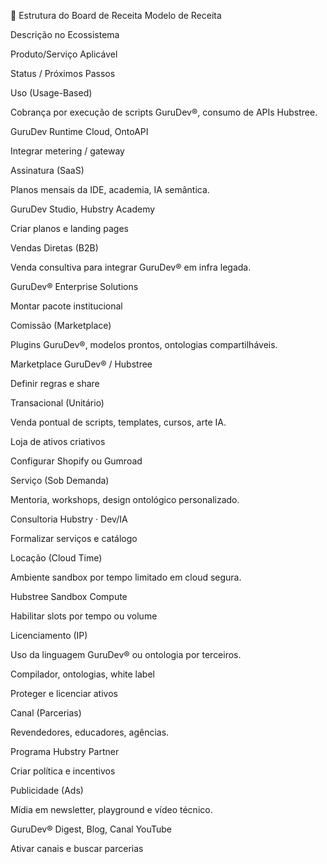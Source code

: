 🧠 Estrutura do Board de Receita
Modelo de Receita

Descrição no Ecossistema

Produto/Serviço Aplicável

Status / Próximos Passos

Uso (Usage-Based)

Cobrança por execução de scripts GuruDev®, consumo de APIs Hubstree.

GuruDev Runtime Cloud, OntoAPI

Integrar metering / gateway

Assinatura (SaaS)

Planos mensais da IDE, academia, IA semântica.

GuruDev Studio, Hubstry Academy

Criar planos e landing pages

Vendas Diretas (B2B)

Venda consultiva para integrar GuruDev® em infra legada.

GuruDev® Enterprise Solutions

Montar pacote institucional

Comissão (Marketplace)

Plugins GuruDev®, modelos prontos, ontologias compartilháveis.

Marketplace GuruDev® / Hubstree

Definir regras e share

Transacional (Unitário)

Venda pontual de scripts, templates, cursos, arte IA.

Loja de ativos criativos

Configurar Shopify ou Gumroad

Serviço (Sob Demanda)

Mentoria, workshops, design ontológico personalizado.

Consultoria Hubstry · Dev/IA

Formalizar serviços e catálogo

Locação (Cloud Time)

Ambiente sandbox por tempo limitado em cloud segura.

Hubstree Sandbox Compute

Habilitar slots por tempo ou volume

Licenciamento (IP)

Uso da linguagem GuruDev® ou ontologia por terceiros.

Compilador, ontologias, white label

Proteger e licenciar ativos

Canal (Parcerias)

Revendedores, educadores, agências.

Programa Hubstry Partner

Criar política e incentivos

Publicidade (Ads)

Mídia em newsletter, playground e vídeo técnico.

GuruDev® Digest, Blog, Canal YouTube

Ativar canais e buscar parcerias




